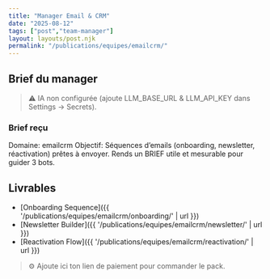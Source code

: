 ```yaml
---
title: "Manager Email & CRM"
date: "2025-08-12"
tags: ["post","team-manager"]
layout: layouts/post.njk
permalink: "/publications/equipes/emailcrm/"
---
```

## Brief du manager

> ⚠️ IA non configurée (ajoute LLM_BASE_URL & LLM_API_KEY dans Settings → Secrets).

### Brief reçu
Domaine: emailcrm
Objectif: Séquences d’emails (onboarding, newsletter, réactivation) prêtes à envoyer.
Rends un BRIEF utile et mesurable pour guider 3 bots.

## Livrables
- [Onboarding Sequence]({{ '/publications/equipes/emailcrm/onboarding/' | url }})
- [Newsletter Builder]({{ '/publications/equipes/emailcrm/newsletter/' | url }})
- [Reactivation Flow]({{ '/publications/equipes/emailcrm/reactivation/' | url }})

> ⚙️ Ajoute ici ton lien de paiement pour commander le pack.
